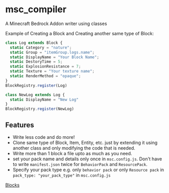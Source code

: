 # msc_compiler
A Minecraft Bedrock Addon writer using classes

Example of Creating a Block and Creating another same type of Block:
```javascript
class Log extends Block {
  static Category = "nature";
  static Group = "itemGroup.logs.name";
  static DisplayName = "Your Block Name";
  static DestoryTime = 5;
  static ExplosionResistance = 7;
  static Texture = "Your texture name";
  static RenderMethod = "opaque";
}
BlockRegistry.register(Log)

class NewLog extends Log {
  static DisplayName = "New Log"
}
BlockRegistry.register(NewLog)

```

## Features
- Write less code and do more!
- Clone same type of Block, Item, Entity, etc. just by extending it using another class and only modifying the code that is needed.
- Write more than 1 block a file upto as much as you need.
- set your pack name and details only once in `msc.config.js`. Don't have to write `manifest.json` twice for `BehaviorPack` and `ResourcePack`.
- Specify your pack type e.g. only `behavior pack` or only `Resource pack` in `pack_type: "your_pack_type"` in `msc.config.js`

<a href="./docs/BLOCK.md">Blocks</a>